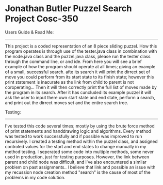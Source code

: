 Jonathan Butler
Puzzel Search Project
Cosc-350
========
Users Guide & Read Me:
________________________________

This project is a coded representation of an 8 piece sliding puzzel. How this program operates is through use of the tester.java class in combination with the node.java class and the puzzel.java class, please run the tester class through the command line, or and ide. From here you will see a brief example of how the program should operate at all times; giving an example of a small, successful search. afte its search it will print the dirrect set of move you could perform from its start state to its finish state; however this print statement is inacurate as the link from child to parent is not coroperating... Then it will then correctly print the full list of moves made by the program in its search. After it has cuncluded its example puzzel it will ask the user to input there own start state and end state, perform a search, and print out the dirrect moves set and the entire search tree. 


Testing:
________________________________

I've tested this code several times; mostly by using the brute force method of print statements and handdrawing logic and algorithms. Every method was tested to work successfully and if possible was improved to run recursively. I created a testing method within the puzzel class, and assigned controled values for the start and end states to change manually in my method testing. I seperated some code into multiple methods, some never used in production, just for testing purposes. However, the link between parent and child node was difficult, and I've also encountered a similar problem on past assignments.. I believe that link and possible an issue with my recussion node creation method "search" is the cause of most of the problems in my code solution. 
